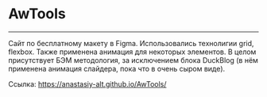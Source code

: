 # AwTools
---
Сайт по бесплатному макету в Figma. Использовались технолигии grid, flexbox. Также применена анимация для некоторых элементов. В целом присутствует БЭМ методология, за исключением блока DuckBlog (в нём применена анимация слайдера, пока что в очень сыром виде). 

Ссылка: https://anastasiy-alt.github.io/AwTools/
